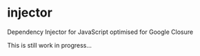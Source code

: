 injector
========

Dependency Injector for JavaScript optimised for Google Closure


This is still work in progress...